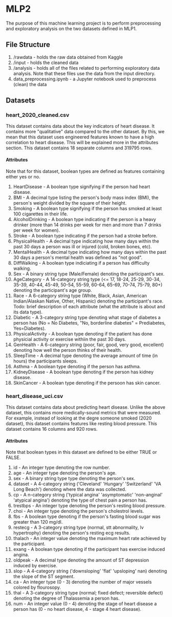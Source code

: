 # MLP2 
The purpose of this machine learning project is to perform preprocessing and exploratory analysis on the two datasets defined in MLP1.

## File Structure
1. /rawdata - holds the raw data obtained from Kaggle
2. /input - holds the cleaned data 
3. /analysis - holds all of the files related to performing exploratory data analysis. Note that these files use the data from the input directory.
4. data_preprocessing.ipynb - a Jupyter notebook used to preprocess (clean) the data

## Datasets
### heart_2020_cleaned.csv
This dataset contains data about the key indicators of heart disease. It contains more "qualitative" data compared to the other dataset. By this, we mean that this dataset uses engineered features known to have a high correlation to heart disease. This will be explained more in the attributes section. This dataset contains 18 separate columns and 319795 rows.
#### Attributes
Note that for this dataset, boolean types are defined as features containing either yes or no. 
1. HeartDisease - A boolean type signifying if the person had heart disease.
2. BMI - A decimal type listing the person's body mass index (BMI), the person's weight divided by the square of their height.
3. Smoking - A boolean type signifying if the person has smoked at least 100 cigarettes in their life.
4. AlcoholDrinking - A boolean type indicating if the person is a heavy drinker (more than 14 drinks per week for men and more than 7 drinks per week for women).
5. Stroke - A boolean type indicating if the person had a stroke before.
6. PhysicalHealth - A decimal type indicating how many days within the past 30 days a person was ill or injured (cold, broken bones, etc).
7. MentalHealth - A decimal type indicating how many days within the past 30 days a person's mental health was defined as "not good".
8. DiffWalking - A boolean type indiciating if a person has difficulty walking.
9. Sex - A binary string type (Male/Female) denoting the participant's sex.
10. AgeCategory - A 14-category string type (<= 17, 18-24, 25-29, 30-34, 35-39, 40-44, 45-49, 50-54, 55-59, 60-64, 65-69, 70-74, 75-79, 80+) denoting the participant's age group.
11. Race - A 6-category string type (White, Black, Asian, American Indian/Alaskan Native, Other, Hispanic) denoting the participant's race.
Todo: brief description of each attribute (what the attribute is about and its data type).
12. Diabetic - A 3-category string type denoting what stage of diabetes a person has (No = No Diabetes, "No, borderline diabetes" = Prediabetes, Yes=Diabetes).
13. PhysicalActivity - A boolean type denoting if the patient has done physicial activity or exercise withiin the past 30 days.
14. GenHealth - A 6-category string (poor, fair, good, very good, excellent) denoting how well the person thinks of their health.
15. SleepTime - A decimal type denoting the average amount of time (in hours) the participants sleeps.
16. Asthma - A boolean type denoting if the person has asthma.
17. KidneyDisease - A boolean type denoting if the person has kidney disease.
18. SkinCancer - A boolean type denoting if the persoon has skin cancer.
### heart_disease_uci.csv
This dataset contains data about predicting heart disease. Unlike the above dataset, this contains more medically-sound metrics that were measured. For example, instead of looking at the degre someone smoked (2020 dataset), this dataset contains features like resting blood pressure. This dataset contains 16 columns and 920 rows.
#### Attributes
Note that boolean types in this dataset are defined to be either TRUE or FALSE.
1. id - An integer type denoting the row number.
2. age - An integer type denoting the person's age.
3. sex - A binary string type type denoting the person's sex.
4. dataset - A 4-category string ('Cleveland' 'Hungary' 'Switzerland' 'VA Long Beach') denoting where the data was collected.
5. cp - A n-category string ('typical angina' 'asymptomatic' 'non-anginal' 'atypical angina') denoting the type of chest pain a person has.
6. trestbps - An integer type denoting the person's resting blood pressure.
7. choi - An integer type denoting the person's cholestrol levels.
8. fbs - A boolean type denoting if the person's fasting blood sugar was greater than 120 mg/dl.
10. restecg - A 3-category string type (normal, stt abnormality, lv hypertrophy) denoting the person's resting ecg results.
11. thalach - An integer value denoting the maximum heart rate achieved by the participant.
12. exang - A boolean type denoting if the participant has exercise induced angina.
13. oldpeak - A decimal type denoting the amount of ST depression induced by exercise.
14. slop - A 4-category string ('downsloping' 'flat' 'upsloping' nan) denoting the slope of the ST segment.
15. ca - An integer type (0 - 3) denoting the number of major vessels colored by flourosopy. 
16. thal - A 3-category string type (normal; fixed defect; reversible defect) denoting the degree of Thalassemia a person has.
17. num - An integer value (0 - 4) denoting the stage of heart disease a person has (0 - no heart disease, 4 - stage 4 heart disease).
